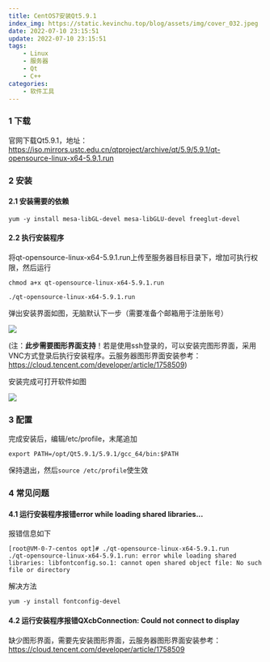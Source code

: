 ```yaml
---
title: CentOS7安装Qt5.9.1
index_img: https://static.kevinchu.top/blog/assets/img/cover_032.jpeg
date: 2022-07-10 23:15:51
update: 2022-07-10 23:15:51
tags: 
    - Linux
    - 服务器
    - Qt
    - C++
categories:
    - 软件工具
---
```

### 1 下载
官网下载Qt5.9.1，地址：https://iso.mirrors.ustc.edu.cn/qtproject/archive/qt/5.9/5.9.1/qt-opensource-linux-x64-5.9.1.run

### 2 安装

#### 2.1 安装需要的依赖
```
yum -y install mesa-libGL-devel mesa-libGLU-devel freeglut-devel
```

#### 2.2 执行安装程序


将qt-opensource-linux-x64-5.9.1.run上传至服务器目标目录下，增加可执行权限，然后运行
```
chmod a+x qt-opensource-linux-x64-5.9.1.run

./qt-opensource-linux-x64-5.9.1.run
```
弹出安装界面如图，无脑默认下一步（需要准备个邮箱用于注册账号）

![](https://static.kevinchu.top/blog/public/qt-install.png)

(注：**此步需要图形界面支持**！若是使用ssh登录的，可以安装完图形界面，采用VNC方式登录后执行安装程序。云服务器图形界面安装参考：https://cloud.tencent.com/developer/article/1758509)

安装完成可打开软件如图

![](https://static.kevinchu.top/blog/public/qt-welcome.png)

### 3 配置

完成安装后，编辑/etc/profile，末尾追加
```
export PATH=/opt/Qt5.9.1/5.9.1/gcc_64/bin:$PATH
```
保持退出，然后```source /etc/profile```使生效


### 4 常见问题

#### 4.1 运行安装程序报错error while loading shared libraries...

报错信息如下
```
[root@VM-0-7-centos opt]# ./qt-opensource-linux-x64-5.9.1.run
./qt-opensource-linux-x64-5.9.1.run: error while loading shared libraries: libfontconfig.so.1: cannot open shared object file: No such file or directory
```

解决方法
```
yum -y install fontconfig-devel
```


#### 4.2 运行安装程序报错QXcbConnection: Could not connect to display 

缺少图形界面，需要先安装图形界面，云服务器图形界面安装参考：https://cloud.tencent.com/developer/article/1758509